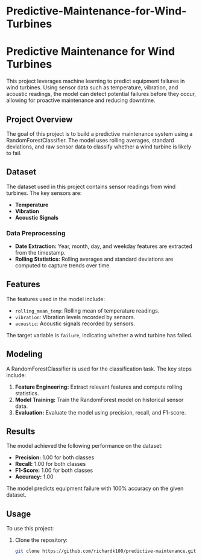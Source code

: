 # Predictive-Maintenance-for-Wind-Turbines
# Predictive Maintenance for Wind Turbines

This project leverages machine learning to predict equipment failures in wind turbines. Using sensor data such as temperature, vibration, and acoustic readings, the model can detect potential failures before they occur, allowing for proactive maintenance and reducing downtime.

## Project Overview

The goal of this project is to build a predictive maintenance system using a RandomForestClassifier. The model uses rolling averages, standard deviations, and raw sensor data to classify whether a wind turbine is likely to fail.

## Dataset

The dataset used in this project contains sensor readings from wind turbines. The key sensors are:

- **Temperature**
- **Vibration**
- **Acoustic Signals**

### Data Preprocessing

- **Date Extraction:** Year, month, day, and weekday features are extracted from the timestamp.
- **Rolling Statistics:** Rolling averages and standard deviations are computed to capture trends over time.

## Features

The features used in the model include:

- `rolling_mean_temp`: Rolling mean of temperature readings.
- `vibration`: Vibration levels recorded by sensors.
- `acoustic`: Acoustic signals recorded by sensors.

The target variable is `failure`, indicating whether a wind turbine has failed.

## Modeling

A RandomForestClassifier is used for the classification task. The key steps include:

1. **Feature Engineering:** Extract relevant features and compute rolling statistics.
2. **Model Training:** Train the RandomForest model on historical sensor data.
3. **Evaluation:** Evaluate the model using precision, recall, and F1-score.

## Results

The model achieved the following performance on the dataset:

- **Precision:** 1.00 for both classes
- **Recall:** 1.00 for both classes
- **F1-Score:** 1.00 for both classes
- **Accuracy:** 1.00

The model predicts equipment failure with 100% accuracy on the given dataset.

## Usage

To use this project:

1. Clone the repository:
   ```bash
   git clone https://github.com/richardk100/predictive-maintenance.git
